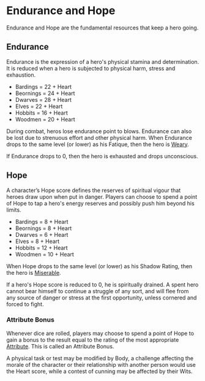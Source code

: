 # Endurance and Hope

Endurance and Hope are the fundamental resources that keep a hero going. 

## Endurance

Endurance is the expression of a hero's physical stamina and determination. It is reduced when a hero is subjected to physical harm, stress and exhaustion.

* Bardings = 22 + Heart
* Beornings = 24 + Heart
* Dwarves = 28 + Heart
* Elves = 22 + Heart
* Hobbits = 16 + Heart
* Woodmen = 20 + Heart

During combat, heros lose endurance point to blows.  Endurance can also be lost due to strenuous effort and other physical harm.  When Endurance drops to the same level (or lower) as his Fatique, then the hero is [Weary](weary-miserable-wounded.md).

If Endurance drops to 0, then the hero is exhausted and drops unconscious.

## Hope

A character’s Hope score defines the reserves of spiritual vigour that heroes draw upon when put in danger. Players can choose to spend a point of Hope to tap a hero's energy reserves and possibly push him beyond his limits. 

* Bardings = 8 + Heart 
* Beornings = 8 + Heart 
* Dwarves = 6 + Heart 
* Elves = 8 + Heart 
* Hobbits = 12 + Heart 
* Woodmen = 10 + Heart

When Hope drops to the same level (or lower) as his Shadow Rating, then the hero is [Miserable](weary-miserable-wounded.md).

If a hero's Hope score is reduced to 0, he is spiritually drained. A spent hero cannot bear himself to continue a struggle of any sort, and will flee from any source of danger or stress at the first opportunity, unless cornered and forced to fight. 

### Attribute Bonus

Whenever dice are rolled, players may choose to spend a point of Hope to gain a bonus to the result equal to the rating of the most appropriate [Attribute](basic-attributes.md). This is called an Attribute Bonus.

A physical task or test may be modified by Body, a challenge affecting the morale of the character or their relationship with another person would use the Heart score, while a contest of cunning may be affected by their Wits.
